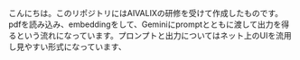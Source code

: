 こんにちは。このリポジトリにはAIVALIXの研修を受けて作成したものです。pdfを読み込み、embeddingをして、Geminiにpromptとともに渡して出力を得るという流れになっています。プロンプトと出力についてはネット上のUIを流用し見やすい形式になっています、
